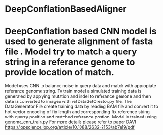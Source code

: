 # DeepConflationBasedAligner
# DeepConflation based CNN model is used to generate alignment of fasta file . Model try to match a query string in a referance genome to provide location of match.
Model uses CNN to balance noise in query data and match with appropiate referance genome string.
To train model a simulated training data is generated by applying mutation and indel to referance gemone and then data is converted to images with refDataSetCreator.py file. 
The DataGenerator File create training data by reading BAM file and convert it to hot vector encoding of fix length and corresponding fix reference string with querry position and matched referance postion.
Model is trained using genome_cnn_train.py
For more details please refer to paper DAVI
https://iopscience.iop.org/article/10.1088/2632-2153/ab7e19/pdf
